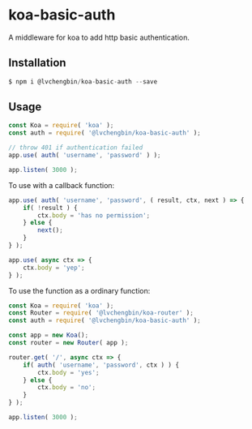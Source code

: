 # koa-basic-auth

A middleware for koa to add http basic authentication.

## Installation

```js
$ npm i @lvchengbin/koa-basic-auth --save
```

## Usage

```js
const Koa = require( 'koa' );
const auth = require( '@lvchengbin/koa-basic-auth' );

// throw 401 if authentication failed
app.use( auth( 'username', 'password' ) );

app.listen( 3000 );
```

To use with a callback function:

```js
app.use( auth( 'username', 'password', ( result, ctx, next ) => {
    if( !result ) {
        ctx.body = 'has no permission';
    } else {
        next();
    }
} );

app.use( async ctx => {
    ctx.body = 'yep';
} );
```

To use the function as a ordinary function:

```js
const Koa = require( 'koa' );
const Router = require( '@lvchengbin/koa-router' );
const auth = require( '@lvchengbin/koa-basic-auth' );

const app = new Koa();
const router = new Router( app );

router.get( '/', async ctx => {
    if( auth( 'username', 'password', ctx ) ) {
        ctx.body = 'yes';
    } else {
        ctx.body = 'no';
    }
} );

app.listen( 3000 );
```
